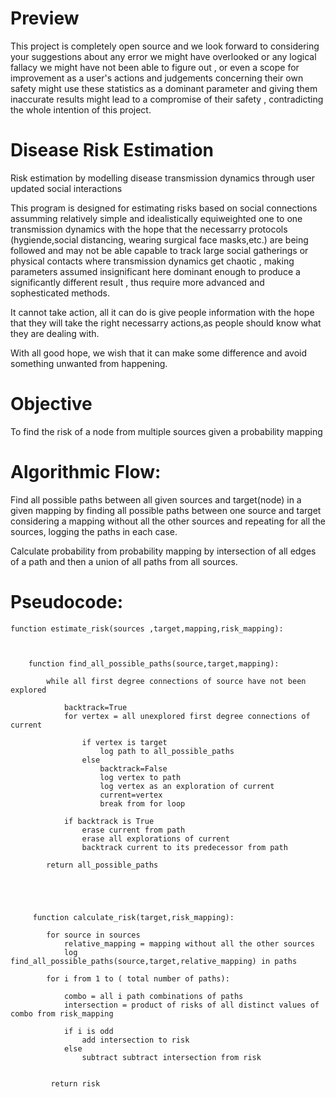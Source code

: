 # Preview

This project is completely open source and we look forward to considering your suggestions about any error we might have overlooked or any logical fallacy we might have not been able to figure out , or even a scope for improvement as a user's actions and judgements concerning their own safety might use these statistics as a dominant parameter and giving them inaccurate results might lead to a compromise of their safety , contradicting the whole intention of this project.


# Disease Risk Estimation

Risk estimation by modelling disease transmission dynamics through user updated social interactions

This program is designed for estimating risks based on social connections assumming relatively simple and idealistically equiweighted one to one transmission dynamics with the hope that the necessarry protocols (hygiende,social distancing, wearing surgical face masks,etc.) are being followed and may not be able capable to track large social gatherings or physical contacts where transmission dynamics get chaotic , making parameters assumed insignificant here dominant enough to produce a significantly different result ,  thus require more advanced and sophesticated methods.

It cannot take action, all it can do is give people information with the hope that they will take the right necessarry actions,as people should know what they are dealing with.


With all good hope, we wish that it can make some difference and avoid something unwanted from happening.



# Objective

To find the risk of a node from multiple sources given a probability mapping
 



# Algorithmic Flow:


Find all possible paths between all given sources and target(node) in a given mapping by finding all possible paths between one source and target considering a mapping without all the other sources and repeating for all the sources, logging the paths in each case.

Calculate probability from probability mapping by intersection of all edges of a path and then a union of all paths from all sources.



# Pseudocode:

    function estimate_risk(sources ,target,mapping,risk_mapping):
        
        
        
        function find_all_possible_paths(source,target,mapping):

            while all first degree connections of source have not been explored

                backtrack=True
                for vertex = all unexplored first degree connections of current
                    
                    if vertex is target
                        log path to all_possible_paths
                    else
                        backtrack=False
                        log vertex to path
                        log vertex as an exploration of current
                        current=vertex
                        break from for loop

                if backtrack is True
                    erase current from path
                    erase all explorations of current
                    backtrack current to its predecessor from path

            return all_possible_paths



         
         
         function calculate_risk(target,risk_mapping):
            
            for source in sources
                relative_mapping = mapping without all the other sources
                log find_all_possible_paths(source,target,relative_mapping) in paths

            for i from 1 to ( total number of paths):

                combo = all i path combinations of paths
                intersection = product of risks of all distinct values of combo from risk_mapping

                if i is odd
                    add intersection to risk
                else
                    subtract subtract intersection from risk


             return risk











